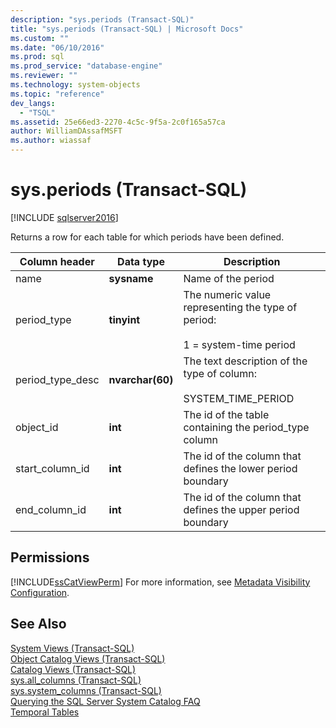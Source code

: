 ```yaml
---
description: "sys.periods (Transact-SQL)"
title: "sys.periods (Transact-SQL) | Microsoft Docs"
ms.custom: ""
ms.date: "06/10/2016"
ms.prod: sql
ms.prod_service: "database-engine"
ms.reviewer: ""
ms.technology: system-objects
ms.topic: "reference"
dev_langs: 
  - "TSQL"
ms.assetid: 25e66ed3-2270-4c5c-9f5a-2c0f165a57ca
author: WilliamDAssafMSFT
ms.author: wiassaf
---
```

# sys.periods (Transact-SQL)
[!INCLUDE [sqlserver2016](../../includes/applies-to-version/sqlserver2016.md)]

  Returns a row for each table for which periods have been defined.  
  
|Column header|Data type|Description|  
|-------------------|---------------|-----------------|  
|name|**sysname**|Name of the period|  
|period_type|**tinyint**|The numeric value representing the type of period:<br /><br /> 1 = system-time period|  
|period_type_desc|**nvarchar(60)**|The text description of the type of column:<br /><br /> SYSTEM_TIME_PERIOD|  
|object_id|**int**|The id of the table containing the period_type column|  
|start_column_id|**int**|The id of the column that defines the lower period boundary|  
|end_column_id|**int**|The id of the column that defines the upper period boundary|  
  
## Permissions  
 [!INCLUDE[ssCatViewPerm](../../includes/sscatviewperm-md.md)] For more information, see [Metadata Visibility Configuration](../../relational-databases/security/metadata-visibility-configuration.md).  
  
## See Also  
 [System Views &#40;Transact-SQL&#41;](../../t-sql/language-reference.md)   
 [Object Catalog Views &#40;Transact-SQL&#41;](../../relational-databases/system-catalog-views/object-catalog-views-transact-sql.md)   
 [Catalog Views &#40;Transact-SQL&#41;](../../relational-databases/system-catalog-views/catalog-views-transact-sql.md)   
 [sys.all_columns &#40;Transact-SQL&#41;](../../relational-databases/system-catalog-views/sys-all-columns-transact-sql.md)   
 [sys.system_columns &#40;Transact-SQL&#41;](../../relational-databases/system-catalog-views/sys-system-columns-transact-sql.md)   
 [Querying the SQL Server System Catalog FAQ](../../relational-databases/system-catalog-views/querying-the-sql-server-system-catalog-faq.yml)   
 [Temporal Tables](../../relational-databases/tables/temporal-tables.md)  
  
